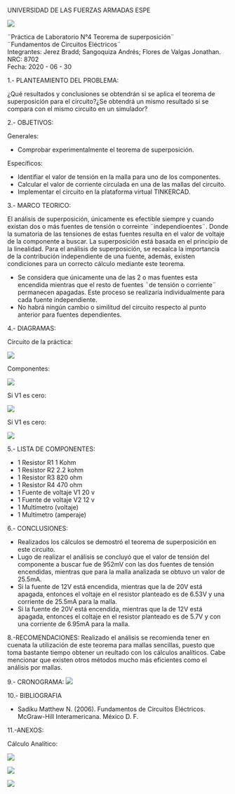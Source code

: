 UNIVERSIDAD DE LAS FUERZAS ARMADAS ESPE

![](https://github.com/BraddJCJ/Informe3_Jerez_Sangoquiza_Zambrano/blob/master/img/Logo_ESPE.png)

¨Práctica de Laboratorio N°4 Teorema de superposición¨  
¨Fundamentos de Circuitos Eléctricos¨  
Integrantes: Jerez Bradd; Sangoquiza Andrés; Flores de Valgas Jonathan.  
NRC: 8702   
Fecha: 2020 - 06 - 30  

1.- PLANTEAMIENTO DEL PROBLEMA:

¿Qué resultados y conclusiones se obtendrán si se aplica el teorema de superposición para el circuito?¿Se obtendrá un mismo resultado si se compara con el mismo circuito en un simulador?

2.- OBJETIVOS:

Generales:

- Comprobar experimentalmente el teorema de superposición.

Específicos:

- Identifiar el valor de tensión en la malla para uno de los componentes.
- Calcular el valor de corriente circulada en una de las mallas del circuito.
- Implementar el circuito en la plataforma virtual TINKERCAD.

3.- MARCO TEORICO:

El análisis de superposición, únicamente es efectible siempre y cuando existan dos o más fuentes de tensión o correinte ¨independioentes¨. Donde la sumatoria de las tensiones de estas fuentes resulta en el valor de voltaje de la componente a buscar. 
La superposición está basada en el principio de la linealidad. Para el análisis de superposición, se recaalca la importancia de la contribución independiente de una fuente, además, existen condiciones para un correcto cálculo mediante este teorema.
- Se considera que únicamente una de las 2 o mas fuentes esta encendida mientras que el resto de fuentes ¨de tensión o corriente¨ permanecen apagadas. Este proceso se realizaría individualmente para cada fuente independiente.
- No habrá ningún cambio o similitud del circuito respecto al punto anterior para fuentes dependientes. 

4.- DIAGRAMAS:

Circuito de la práctica:

![](https://github.com/BraddJCJ/Infirme4.f_Jerez-Sangoquiza-Zambrano/blob/master/img/CirP4.PNG)

Componentes:

![](https://github.com/BraddJCJ/Infirme4.f_Jerez-Sangoquiza-Zambrano/blob/master/img/DiagramaP4.png)

Si V1 es cero:

![](https://github.com/BraddJCJ/Infirme4.f_Jerez-Sangoquiza-Zambrano/blob/master/img/Pr%C3%A1cticaN4.png)


Si V1 es cero:

![](https://github.com/BraddJCJ/Infirme4.f_Jerez-Sangoquiza-Zambrano/blob/master/img/Pr%C3%A1cticaN4%20(2).png)

5.- LISTA DE COMPONENTES:

* 1 Resistor  R1  1   Kohm
* 1 Resistor  R2  2.2 kohm 
* 1 Resistor  R3  820 ohm
* 1 Resistor  R4  470 ohm 
* 1 Fuente de voltaje V1  20 v
* 1 Fuente de voltaje V2  12 v
* 1 Multímetro (voltaje)
* 1 Multímetro (amperaje)

6.- CONCLUSIONES:
- Realizados los cálculos se demostró el teorema de superposición en este circuito.
- Lugo de realizar el análisis se concluyó que el valor de tensión del componente a buscar fue de 952mV con las dos fuentes de tensión encendidas, mientras que para la malla analizada se obtuvo un valor de 25.5mA.
- Si la fuente de 12V está encendida, mientras que la de 20V está apagada, entonces el voltaje en el resistor planteado es de 6.53V y una corriente de 25.5mA para la malla.
- Si la fuente de 20V está encendida, mientras que la de 12V está apagada, entonces el coltaje en el resistor planteado es de 5.7V y con una corriente de 6.95mA para la malla.


8.-RECOMENDACIONES:
Realizado el análisis se recomienda tener en cuenata la utilización de este teorema para mallas sencillas, puesto que toma bastante tiempo obtener un reultado con los cálculos analíticos. Cabe mencionar que existen otros métodos mucho más eficientes como el análisis por mallas.


9.- CRONOGRAMA:
![](https://github.com/BraddJCJ/Infirme4.f_Jerez-Sangoquiza-Zambrano/blob/master/img/Cronograma.png)

10.- BIBLIOGRAFIA

 - Sadiku Matthew N. (2006). Fundamentos de Circuitos Eléctricos. McGraw-Hill Interamericana. México D. F.

11.-ANEXOS:

Cálculo Analítico:

![](https://github.com/BraddJCJ/Infirme4.f_Jerez-Sangoquiza-Zambrano/blob/master/img/img247_page-0001.jpg)

![](https://github.com/BraddJCJ/Infirme4.f_Jerez-Sangoquiza-Zambrano/blob/master/img/img248_page-0001.jpg)

![](https://github.com/BraddJCJ/Infirme4.f_Jerez-Sangoquiza-Zambrano/blob/master/img/img249_page-0001.jpg)



